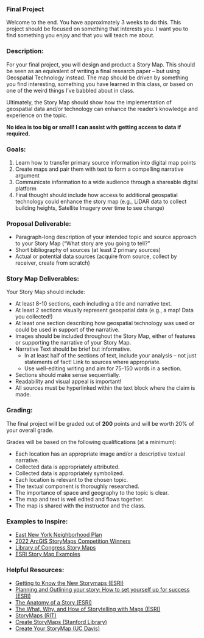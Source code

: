 ### **Final Project**

Welcome to the end. You have approximately 3 weeks to do this. This project should be focused on something that interests you. I want you to find something you enjoy and that you will teach me about.

### **Description:**
For your final project, you will design and product a Story Map. This should be seen as an equivalent of writing a final research paper – but using Geospatial Technology instead. The map should be driven by something you find interesting, something you have learned in this class, or based on one of the weird things I’ve babbled about in class.

Ultimately, the Story Map should show how the implementation of geospatial data and/or technology can enhance the reader’s knowledge and experience on the topic.

**No idea is too big or small! I can assist with getting access to data if required.**

### Goals:
1. Learn how to transfer primary source information into digital map points
1. Create maps and pair them with text to form a compelling narrative argument
1. Communicate information to a wide audience through a shareable digital platform
1. Final thought should include how access to additional geospatial technology could enhance the story map (e.g., LiDAR data to collect building heights, Satellite Imagery over time to see change)
### Proposal Deliverable:

* Paragraph-long description of your intended topic and source approach to your Story Map (“What story are you going to tell?”
* Short bibliography of sources (at least 2 primary sources)
* Actual or potential data sources (acquire from source, collect by receiver, create from scratch)
### Story Map Deliverables:

Your Story Map should include:
* At least 8-10 sections, each including a title and narrative text.
* At least 2 sections visually represent geospatial data (e.g., a map! Data you collected!)
* At least one section describing how geospatial technology was used or could be used in support of the narrative.
* Images should be included throughout the Story Map, either of features or supporting the narrative of your Story Map.
* Narrative Text should be brief but informative.
	* In at least half of the sections of text, include your analysis – not just statements of fact! Link to sources where appropriate.
	* Use well-editing writing and aim for 75-150 words in a section.
* Sections should make sense sequentially.
* Readability and visual appeal is important!
* All sources must be hyperlinked within the text block where the claim is made.
### Grading:

The final project will be graded out of **200** points and will be worth 20% of your overall grade.

Grades will be based on the following qualifications (at a minimum):

* Each location has an appropriate image and/or a descriptive textual narrative.
* Collected data is appropriately attributed.
* Collected data is appropriately symbolized.
* Each location is relevant to the chosen topic.
* The textual component is thoroughly researched.
* The importance of space and geography to the topic is clear.
* The map and text is well edited and flows together.
* The map is shared with the instructor and the class.
### Examples to Inspire:

* [East New York Neighborhood Plan](https://dcp.maps.arcgis.com/apps/MapJournal/index.html?appid=f941ce15e1494c75a7eb1b2f9c2754f2)
* [2022 ArcGIS StoryMaps Competition Winners](https://storymaps.arcgis.com/collections/b374d444bb3340fb82165712903e4991)
* [Library of Congress Story Maps](https://www.loc.gov/rr/geogmap/storymaps.html)
* [ESRI Story Map Examples](https://doc.arcgis.com/en/arcgis-storymaps/gallery/)
### Helpful Resources:

* [Getting to Know the New Storymaps (ESRI)](https://learn.arcgis.com/en/paths/getting-to-know-the-new-storymaps/)
* [Planning and Outlining your story: How to set yourself up for success (ESRI)](http://www.esri.com/arcgis-blog/products/arcgis-storymaps/sharing-collaboration/planning-and-outlining-your-story-map-how-to-set-yourself-up-for-success/)
* [The Anatomy of a Story (ESRI)](https://storymaps.arcgis.com/stories/a9a3b76c2d3d4b6bb0d822706e31b33c)
* [The What, Why, and How of Storytelling with Maps (ESRI)](https://story.maps.arcgis.com/apps/MapSeries/index.html?appid=c88976d20e9d41af8b30130000b3379b)
* [StoryMaps (RIT)](https://infoguides.rit.edu/dhss/storymaps)
* [Create StoryMaps (Stanford Library)](https://storymaps.arcgis.com/stories/d15f1045ffcb4fdea7672d1cafafdc12)
* [Create Your StoryMap (UC Davis)](https://crd150.github.io/lab9.html#Create_your_StoryMap)